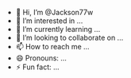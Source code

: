 - 👋 Hi, I’m @Jackson77w
- 👀 I’m interested in ...
- 🌱 I’m currently learning ...
- 💞️ I’m looking to collaborate on ...
- 📫 How to reach me ...
- 😄 Pronouns: ...
- ⚡ Fun fact: ...

<!---
Jackson77w/Jackson77w is a ✨ special ✨ repository because its `README.md` (this file) appears on your GitHub profile.
You can click the Preview link to take a look at your changes.
--->
